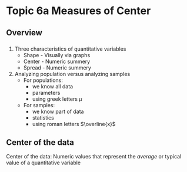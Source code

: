 # Topic 6a Measures of Center
## Overview
###
1. Three characteristics of quantitative variables<br>
   - Shape - Visually via graphs
   - Center - Numeric summery
   - Spread - Numeric summery
2. Analyzing population versus analyzing samples<br>
   - For populations:
     - we know all data
     - parameters
     - using greek letters $\mu$
   - For samples:
     - we know part of data
     - statistics
     - using roman letters $\overline{x}$
## Center of the data
Center of the data: Numeric values that represent the $average$ or typical value of a quantitative variable